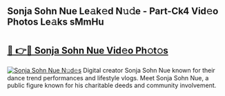## Sonja Sohn Nue Le𝚊k𝚎d N𝚞𝚍e - Part-Ck4 Vid𝚎o Photos Le𝚊ks sMmHu

# <h2><a href="http://fb6b9tw.evod.top/?m=Sonja+Sohn+Nue">🔗 👉🔴 Sonja Sohn Nue Vid𝚎o Ph𝚘t𝚘s</a></h2>

[![Sonja Sohn Nue N𝚞d𝚎s](https://i.imgur.com/8V9OHl7.gif)](http://fb6b9tw.evod.top/?m=Sonja+Sohn+Nue)
Digital creator Sonja Sohn Nue known for their dance trend performances and lifestyle vlogs. Meet Sonja Sohn Nue, a public figure known for his charitable deeds and community involvement. 
